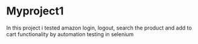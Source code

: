 # Myproject1
In this project i tested amazon login, logout, search the product and add to cart functionality by automation testing in selenium
